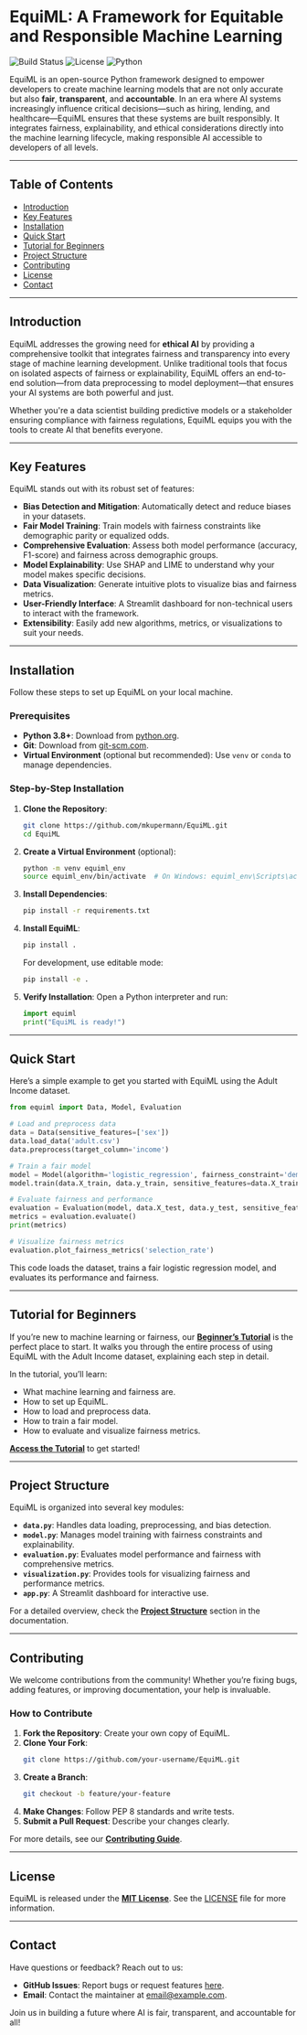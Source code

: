 # EquiML: A Framework for Equitable and Responsible Machine Learning

![Build Status](https://img.shields.io/badge/build-passing-brightgreen)
![License](https://img.shields.io/badge/license-MIT-blue)
![Python](https://img.shields.io/badge/python-3.8%2B-blue)

EquiML is an open-source Python framework designed to empower developers to create machine learning models that are not only accurate but also **fair**, **transparent**, and **accountable**. In an era where AI systems increasingly influence critical decisions—such as hiring, lending, and healthcare—EquiML ensures that these systems are built responsibly. It integrates fairness, explainability, and ethical considerations directly into the machine learning lifecycle, making responsible AI accessible to developers of all levels.

---

## Table of Contents
- [Introduction](#introduction)
- [Key Features](#key-features)
- [Installation](#installation)
- [Quick Start](#quick-start)
- [Tutorial for Beginners](#tutorial-for-beginners)
- [Project Structure](#project-structure)
- [Contributing](#contributing)
- [License](#license)
- [Contact](#contact)

---

## Introduction
EquiML addresses the growing need for **ethical AI** by providing a comprehensive toolkit that integrates fairness and transparency into every stage of machine learning development. Unlike traditional tools that focus on isolated aspects of fairness or explainability, EquiML offers an end-to-end solution—from data preprocessing to model deployment—that ensures your AI systems are both powerful and just.

Whether you're a data scientist building predictive models or a stakeholder ensuring compliance with fairness regulations, EquiML equips you with the tools to create AI that benefits everyone.

---

## Key Features
EquiML stands out with its robust set of features:
- **Bias Detection and Mitigation**: Automatically detect and reduce biases in your datasets.
- **Fair Model Training**: Train models with fairness constraints like demographic parity or equalized odds.
- **Comprehensive Evaluation**: Assess both model performance (accuracy, F1-score) and fairness across demographic groups.
- **Model Explainability**: Use SHAP and LIME to understand why your model makes specific decisions.
- **Data Visualization**: Generate intuitive plots to visualize bias and fairness metrics.
- **User-Friendly Interface**: A Streamlit dashboard for non-technical users to interact with the framework.
- **Extensibility**: Easily add new algorithms, metrics, or visualizations to suit your needs.

---

## Installation
Follow these steps to set up EquiML on your local machine.

### Prerequisites
- **Python 3.8+**: Download from [python.org](https://www.python.org/downloads/).
- **Git**: Download from [git-scm.com](https://git-scm.com/).
- **Virtual Environment** (optional but recommended): Use `venv` or `conda` to manage dependencies.

### Step-by-Step Installation
1. **Clone the Repository**:
   ```bash
   git clone https://github.com/mkupermann/EquiML.git
   cd EquiML
   ```

2. **Create a Virtual Environment** (optional):
   ```bash
   python -m venv equiml_env
   source equiml_env/bin/activate  # On Windows: equiml_env\Scripts\activate
   ```

3. **Install Dependencies**:
   ```bash
   pip install -r requirements.txt
   ```

4. **Install EquiML**:
   ```bash
   pip install .
   ```

   For development, use editable mode:
   ```bash
   pip install -e .
   ```

5. **Verify Installation**:
   Open a Python interpreter and run:
   ```python
   import equiml
   print("EquiML is ready!")
   ```

---

## Quick Start
Here’s a simple example to get you started with EquiML using the Adult Income dataset.

```python
from equiml import Data, Model, Evaluation

# Load and preprocess data
data = Data(sensitive_features=['sex'])
data.load_data('adult.csv')
data.preprocess(target_column='income')

# Train a fair model
model = Model(algorithm='logistic_regression', fairness_constraint='demographic_parity')
model.train(data.X_train, data.y_train, sensitive_features=data.X_train[['sex_Female']])

# Evaluate fairness and performance
evaluation = Evaluation(model, data.X_test, data.y_test, sensitive_features=data.X_test[['sex_Female']])
metrics = evaluation.evaluate()
print(metrics)

# Visualize fairness metrics
evaluation.plot_fairness_metrics('selection_rate')
```

This code loads the dataset, trains a fair logistic regression model, and evaluates its performance and fairness.

---

## Tutorial for Beginners
If you’re new to machine learning or fairness, our **[Beginner’s Tutorial](#)** is the perfect place to start. It walks you through the entire process of using EquiML with the Adult Income dataset, explaining each step in detail.

In the tutorial, you’ll learn:
- What machine learning and fairness are.
- How to set up EquiML.
- How to load and preprocess data.
- How to train a fair model.
- How to evaluate and visualize fairness metrics.

**[Access the Tutorial](#)** to get started!

---

## Project Structure
EquiML is organized into several key modules:
- **`data.py`**: Handles data loading, preprocessing, and bias detection.
- **`model.py`**: Manages model training with fairness constraints and explainability.
- **`evaluation.py`**: Evaluates model performance and fairness with comprehensive metrics.
- **`visualization.py`**: Provides tools for visualizing fairness and performance metrics.
- **`app.py`**: A Streamlit dashboard for interactive use.

For a detailed overview, check the **[Project Structure](#)** section in the documentation.

---

## Contributing
We welcome contributions from the community! Whether you’re fixing bugs, adding features, or improving documentation, your help is invaluable.

### How to Contribute
1. **Fork the Repository**: Create your own copy of EquiML.
2. **Clone Your Fork**:
   ```bash
   git clone https://github.com/your-username/EquiML.git
   ```
3. **Create a Branch**:
   ```bash
   git checkout -b feature/your-feature
   ```
4. **Make Changes**: Follow PEP 8 standards and write tests.
5. **Submit a Pull Request**: Describe your changes clearly.

For more details, see our **[Contributing Guide](#)**.

---

## License
EquiML is released under the **[MIT License](#)**. See the [LICENSE](#) file for more information.

---

## Contact
Have questions or feedback? Reach out to us:
- **GitHub Issues**: Report bugs or request features [here](#).
- **Email**: Contact the maintainer at [email@example.com](#).

Join us in building a future where AI is fair, transparent, and accountable for all!
